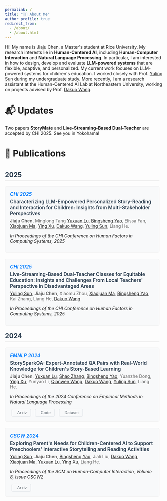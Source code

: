 ```yaml
---
permalink: /
title: "👋🏻 About Me"
author_profile: true
redirect_from: 
  - /about/
  - /about.html
---
```


Hi! My name is Jiaju Chen, a Master's student at Rice University. My research interests lie in **Human-Centered AI**, including **Human-Computer Interaction** and **Natural Language Processing**. In particular, I am interested in how to design, develop and evaluate **LLM-powered systems** that are flexible, adaptive, and personalized. My current work focuses on LLM-powered systems for children's education. I worked closely with Prof. [Yuling Sun](https://www.yulingsun.net/) during my undergraduate study. More recently, I am a research assistant at the Human-Centered AI Lab at Northeastern University, working on projects advised by Prof. [Dakuo Wang](https://www.dakuowang.com/).

📬 Updates
======
Two papers **StoryMate** and **Live-Streaming-Based Dual-Teacher** are accepted by CHI 2025. See you in Yokohama!

📄 Publications
======
<div class="publications" style="height: 100%; overflow-y: auto;">
  <div class="pub-year">
    <h2>2025</h2>
    <div class="pub-item">
      <div class="pub-title">
        <div class="pub-venue">CHI 2025</div>
Characterizing LLM-Empowered Personalized Story-Reading and Interaction for Children: Insights from Multi-Stakeholder Perspectives
      </div>
      <div class="pub-authors">
        <strong>Jiaju Chen</strong>,
        Minglong Tang
        <a href="https://yuxuan.lu/">Yuxuan Lu</a>,
        <a href="https://www.bingshengyao.com/">Bingsheng Yao</a>,
        Elissa Fan,
        <a href="https://www.cse.ust.hk/~mxj/">Xiaojuan Ma</a>,
        <a href="https://ying-xu.com/">Ying Xu</a>, 
        <a href="https://www.dakuowang.com/">Dakuo Wang</a>,
        <a href="https://www.yulingsun.net/">Yuling Sun</a>,
        Liang He.
      </div>
      <p style="font-style: italic;">In Proceedings of the CHI Conference on Human Factors in Computing Systems, 2025</p>
      <!-- <div class="pub-links">
        <a href="#">PDF</a> |
        <a href="#">Code</a> |
        <a href="#">Video</a>
      </div> -->
    </div>
    <div class="pub-item">
      <div class="pub-title">
        <div class="pub-venue">CHI 2025</div>
Live-Streaming-Based Dual-Teacher Classes for Equitable Education: Insights and Challenges From Local Teachers' Perspective in Disadvantaged Areas
      </div>
      <div class="pub-authors">
        <a href="https://www.yulingsun.net/">Yuling Sun</a>,
        <strong>Jiaju Chen</strong>,
        Xiaomu Zhou,
        <a href="https://www.cse.ust.hk/~mxj/">Xiaojuan Ma</a>,
        <a href="https://www.bingshengyao.com/">Bingsheng Yao</a>,
        Kai Zhang,
        Liang He,
        <a href="https://www.dakuowang.com/">Dakuo Wang</a>.
      </div>
      <p style="font-style: italic;">In Proceedings of the CHI Conference on Human Factors in Computing Systems, 2025</p>
      <!-- <div class="pub-links">
        <a href="#">PDF</a> |
        <a href="#">Code</a> |
        <a href="#">Video</a>
      </div> -->
    </div>
  </div>
  <div class="pub-year">
    <h2>2024</h2>
    <div class="pub-item">
      <div class="pub-title">
        <div class="pub-venue">EMNLP 2024</div>
StorySparkQA: Expert-Annotated QA Pairs with Real-World Knowledge for Children's Story-Based Learning
      </div>
      <div class="pub-authors">
        <strong>Jiaju Chen</strong>,
        <a href="https://yuxuan.lu/">Yuxuan Lu</a>,
        <a href="https://shaozhang.info/">Shao Zhang</a>,
        <a href="https://www.bingshengyao.com/">Bingsheng Yao</a>,
        Yuanzhe Dong,
        <a href="https://ying-xu.com/">Ying Xu</a>, 
        Yunyao Li,
        <a href="https://qianwen.info/">Qianwen Wang</a>,
        <a href="https://www.dakuowang.com/">Dakuo Wang</a>,
        <a href="https://www.yulingsun.net/">Yuling Sun</a>,
        Liang He.
      </div>
      <p style="font-style: italic;">In Proceedings of the 2024 Conference on Empirical Methods in Natural Language Processing</p>
      <div class="pub-links">
        <a href="https://arxiv.org/abs/2311.09756" class="button-link">
          <i class="fas fa-file-pdf"></i> Arxiv
        </a>
        <a href="https://github.com/neuhai/StorySparkQA" class="button-link">
          <i class="fab fa-github"></i> Code
        </a>
        <a href="https://huggingface.co/datasets/NEU-HAI/StorySparkQA" class="button-link">
          <i class="fas fa-database"></i> Dataset
        </a>
      </div>
    </div>
      <div class="pub-item">
      <div class="pub-title">
        <div class="pub-venue">CSCW 2024</div>
Exploring Parent's Needs for Children-Centered AI to Support Preschoolers' Interactive Storytelling and Reading Activities
      </div>
      <div class="pub-authors">
        <a href="https://www.yulingsun.net/">Yuling Sun</a>,
        <strong>Jiaju Chen</strong>,
        <a href="https://www.bingshengyao.com/">Bingsheng Yao</a>,
        Jiali Liu,
        <a href="https://www.dakuowang.com/">Dakuo Wang</a>,
        <a href="https://www.cse.ust.hk/~mxj/">Xiaojuan Ma</a>,
        <a href="https://yuxuan.lu/">Yuxuan Lu</a>,
        <a href="https://ying-xu.com/">Ying Xu</a>, 
        Liang He.
      </div>
      <p style="font-style: italic;">In Proceedings of the ACM on Human-Computer Interaction, Volume 8, Issue CSCW2</p>
      <div class="pub-links">
        <a href="https://arxiv.org/abs/2401.13804" class="button-link">
          <i class="fas fa-file-pdf"></i> Arxiv
        </a>
      </div>
    </div>
</div>

<style>
.publications {
  font-family: -apple-system, BlinkMacSystemFont, "Segoe UI", Roboto, sans-serif;
  padding-right: 10px;
}

.pub-year h2 {
  color: #2c3e50;
  border-bottom: 2px solid #eee;
  padding-bottom: 5px;
  margin-top: 20px;
}

.pub-item {
  margin-bottom: 20px;
  padding: 15px;
  background: #f8f9fa;
  border-radius: 5px;
  border: 1px solid #eee;
  transition: transform 0.2s ease;
}

.pub-item:hover {
  transform: translateX(5px);
  border-left: 3px solid #007bff;
}

.pub-title {
  font-weight: 600;
  color: #2c3e50;
  margin-bottom: 5px;
  font-size: 1.1em;
}

.pub-authors {
  color: #666;
  margin-bottom: 5px;
}

.pub-venue {
  color: #007bff;
  font-style: italic;
  margin-bottom: 5px;
}

.pub-links {
  font-size: 0.9em;
}

.pub-links a {
  color: #6c757d;
  text-decoration: none;
  transition: color 0.2s ease;
}

.pub-links a:hover {
  backgroundcolor: #007bff;
}

/* Scrollbar styling */
.publications::-webkit-scrollbar {
  width: 8px;
}

.publications::-webkit-scrollbar-track {
  background: #f1f1f1;
  border-radius: 4px;
}

.publications::-webkit-scrollbar-thumb {
  background: #888;
  border-radius: 4px;
}

.publications::-webkit-scrollbar-thumb:hover {
  background: #555;
}

.button-link {
  display: inline-block;
  padding: 4px 12px;
  margin: 0 5px;
  background-color: #f8f9fa;
  border: 1px solid #dee2e6;
  border-radius: 4px;
  color: #495057;
  text-decoration: none;
  transition: all 0.2s ease;
}

.button-link:hover {
  background-color: #007bff;
  color: white;
  border-color: #007bff;
  transform: translateY(-2px);
  box-shadow: 0 2px 4px rgba(0,0,0,0.1);
}

.button-link i {
  margin-right: 5px;
}
</style>
